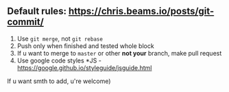 ## Default rules: https://chris.beams.io/posts/git-commit/
1. Use ```git merge```, not ```git rebase```
2. Push only when finished and tested whole block
3. If u want to merge to ```master``` or other **not your** branch, make pull request
4. Use google code styles
  *JS - https://google.github.io/styleguide/jsguide.html

If u want smth to add, u're welcome)
